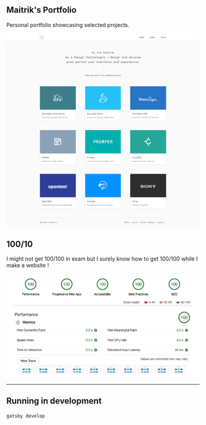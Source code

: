 ## Maitrik's Portfolio
Personal portfolio showcasing selected projects.

![Maitrik's Portfolio ScreenShot](./.github/MPScreenshot.png)

## 100/10
I might not get 100/100 in exam but I surely know how to get 100/100 while I make a website !

![Portfolio Performance Test Audit Results](./.github/100Score.png)

---

## Running in development
`gatsby develop`


